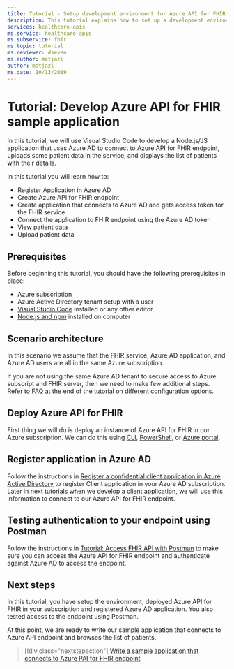 ```yaml
---
title: Tutorial - Setup development environment for Azure API for FHIR
description: This tutorial explains how to set up a development environment for Azure API for FHIR (node.js/JS)
services: healthcare-apis
ms.service: healthcare-apis
ms.subservice: fhir
ms.topic: tutorial
ms.reviewer: dseven
ms.author: matjazl
author: matjazl
ms.date: 10/13/2019
---
```


# Tutorial: Develop Azure API for FHIR sample application

In this tutorial, we will use Visual Studio Code to develop a Node.js/JS application that uses Azure AD to connect to Azure API for FHIR endpoint, uploads some patient data in the service, and displays the list of patients with their details.

In this tutorial you will learn how to:

* Register Application in Azure AD
* Create Azure API for FHIR endpoint
* Create application that connects to Azure AD and gets access token for the FHIR service
* Connect the application to FHIR endpoint using the Azure AD token
* View patient data
* Upload patient data

## Prerequisites

Before beginning this tutorial, you should have the following prerequisites in place:

* Azure subscription
* Azure Active Directory tenant setup with a user
* [Visual Studio Code](https://code.visualstudio.com/) installed or any other editor.
* [Node.js and npm](https://nodejs.org/) installed on computer

## Scenario architecture

In this scenario we assume that the FHIR service, Azure AD application, and Azure AD users are all in the same Azure     subscription.

If you are not using the same Azure AD tenant to secure access to Azure subscript and FHIR server, then we need to make few additional steps. Refer to FAQ at the end of the tutorial on different configuration options.

## Deploy Azure API for FHIR

First thing we will do is deploy an instance of Azure API for FHIR in our Azure subscription. We can do this using [CLI](fhir-paas-cli-quickstart.md), [PowerShell](fhir-paas-powershell-quickstart.md), or [Azure portal](fhir-paas-portal-quickstart.md).

## Register application in Azure AD

Follow the instructions in [Register a confidential client application in Azure Active Directory](register-confidential-azure-ad-client-app.md) to register Client application in your Azure AD subscription. Later in next tutorials when we develop a client application, we will use this information to connect to our Azure API for FHIR endpoint.

## Testing authentication to your endpoint using Postman

Follow the instructions in [Tutorial: Access FHIR API with Postman](access-fhir-postman-tutorial.md) to make sure you can access the Azure API for FHIR endpoint and authenticate against Azure AD to access the endpoint.

## Next steps

In this tutorial, you have setup the environment, deployed Azure API for FHIR in your subscription and registered Azure AD application. You also tested access to the endpoint using Postman.

At this point, we are ready to write our sample application that connects to Azure API endpoint and browses the list of patients.

>[!div class="nextstepaction"]
>[Write a sample application that connects to Azure PAI for FHIR endpoint](tutorial-3-connect-to-endpoint.md)